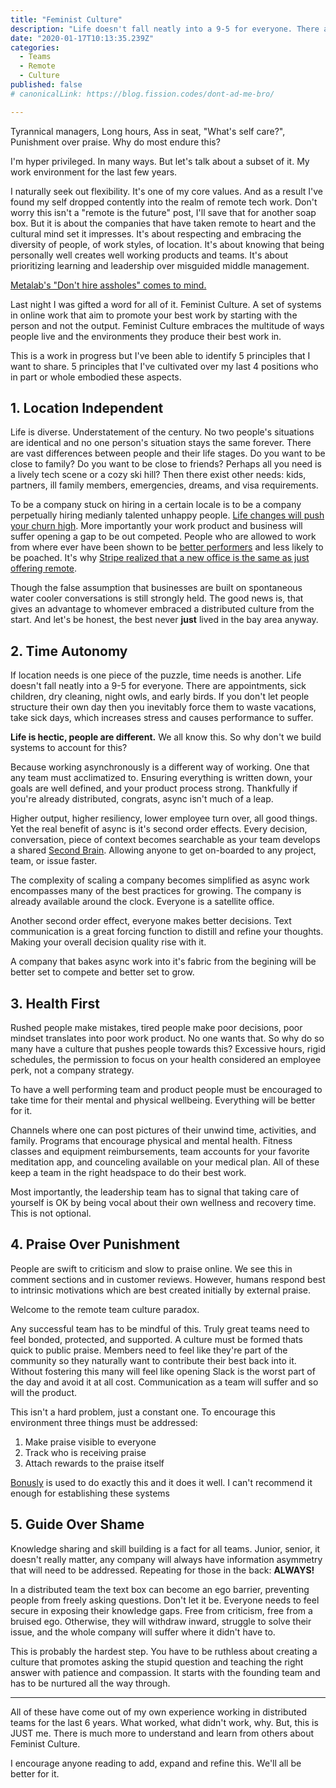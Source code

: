 ```yaml
---
title: "Feminist Culture"
description: "Life doesn't fall neatly into a 9-5 for everyone. There are appointments, sick children, dry cleaning, night owls and early birds. Life is hectic, people are different. We all know this. So why don't we build systems to account for this?"
date: "2020-01-17T10:13:35.239Z"
categories:
  - Teams
  - Remote
  - Culture
published: false
# canonicalLink: https://blog.fission.codes/dont-ad-me-bro/

---
```

Tyrannical managers, Long hours, Ass in seat, "What's self care?", Punishment over praise. Why do most endure this?

I'm hyper privileged. In many ways. But let's talk about a subset of it. My work environment for the last few years.

I naturally seek out flexibility. It's one of my core values. And as a result I've found my self dropped contently into the realm of remote tech work. Don't worry this isn't a "remote is the future" post, I'll save that for another soap box. But it is about the companies that have taken remote to heart and the cultural mind set it impresses. It's about respecting and embracing the diversity of people, of work styles, of location. It's about knowing that being personally well creates well working products and teams. It's about prioritizing learning and leadership over misguided middle management.

[Metalab's "Don't hire assholes" comes to mind.](https://hazelhq.com/blog/metalab-founder-no-asshole-policy/)

Last night I was gifted a word for all of it. Feminist Culture. A set of systems in online work that aim to promote your best work by starting with the person and not the output. Feminist Culture embraces the multitude of ways people live and the environments they produce their best work in.

This is a work in progress but I've been able to identify 5 principles that I want to share. 5 principles that I've cultivated over my last 4 positions who in part or whole embodied these aspects.

## 1. Location Independent

Life is diverse. Understatement of the century. No two people's situations are identical and no one person's situation stays the same forever. There are vast differences between people and their life stages. Do you want to be close to family? Do you want to be close to friends? Perhaps all you need is a lively tech scene or a cozy ski hill? Then there exist other needs: kids, partners, ill family members, emergencies, dreams, and visa requirements.

To be a company stuck on hiring in a certain locale is to be a company perpetually hiring medianly talented unhappy people. [Life changes will push your churn high](https://www.predictiveindex.com/blog/remote-work-improves-employee-productivity-happiness-retention/). More importantly your work product and business will suffer opening a gap to be out competed. People who are allowed to work from where ever have been shown to be [better performers](https://www.predictiveindex.com/blog/remote-work-improves-employee-productivity-happiness-retention/) and less likely to be poached. It's why [Stripe realized that a new office is the same as just offering remote](https://stripe.com/en-ca/blog/remote-hub).

Though the false assumption that businesses are built on spontaneous water cooler conversations is still strongly held. The good news is, that gives an advantage to whomever embraced a distributed culture from the start. And let's be honest, the best never **just** lived in the bay area anyway.

## 2. Time Autonomy

If location needs is one piece of the puzzle, time needs is another. Life doesn't fall neatly into a 9-5 for everyone. There are appointments, sick children, dry cleaning, night owls, and early birds. If you don't let people structure their own day then you inevitably force them to waste vacations, take sick days, which increases stress and causes performance to suffer.

**Life is hectic, people are different.** We all know this. So why don't we build systems to account for this?

Because working asynchronously is a different way of working. One that any team must acclimatized to. Ensuring everything is written down, your goals are well defined, and your product process strong. Thankfully if you're already distributed, congrats, async isn't much of a leap.

Higher output, higher resiliency, lower employee turn over, all good things. Yet the real benefit of async is it's second order effects. Every decision, conversation, piece of context becomes searchable as your team develops a shared [Second Brain](https://medium.com/swlh/how-i-use-my-second-brain-b5300d68e83a). Allowing anyone to get on-boarded to any project, team, or issue faster.

The complexity of scaling a company becomes simplified as async work encompasses many of the best practices for growing. The company is already available around the clock. Everyone is a satellite office.

Another second order effect, everyone makes better decisions. Text communication is a great forcing function to distill and refine your thoughts. Making your overall decision quality rise with it.

A company that bakes async work into it's fabric from the begining will be better set to compete and better set to grow.

## 3. Health First

Rushed people make mistakes, tired people make poor decisions, poor mindset translates into poor work product. No one wants that. So why do so many have a culture that pushes people towards this? Excessive hours, rigid schedules, the permission to focus on your health considered an employee perk, not a company strategy.

To have a well performing team and product people must be encouraged to take time for their mental and physical wellbeing. Everything will be better for it.

Channels where one can post pictures of their unwind time, activities, and family. Programs that encourage physical and mental health. Fitness classes and equipment reimbursements, team accounts for your favorite meditation app, and counceling available on your medical plan. All of these keep a team in the right headspace to do their best work.

Most importantly, the leadership team has to signal that taking care of yourself is OK by being vocal about their own wellness and recovery time. This is not optional.

## 4. Praise Over Punishment

 People are swift to criticism and slow to praise online. We see this in comment sections and in customer reviews. However, humans respond best to intrinsic motivations which are best created initially by external praise.

Welcome to the remote team culture paradox.

Any successful team has to be mindful of this. Truly great teams need to feel bonded, protected, and supported. A culture must be formed thats quick to public praise. Members need to feel like they're part of the community so they naturally want to contribute their best back into it. Without fostering this many will feel like opening Slack is the worst part of the day and avoid it at all cost. Communication as a team will suffer and so will the product.

This isn't a hard problem, just a constant one. To encourage this environment three things must be addressed:

1. Make praise visible to everyone
2. Track who is receiving praise
3. Attach rewards to the praise itself

[Bonusly](https://bonus.ly/) is used to do exactly this and it does it well. I can't recommend it enough for establishing these systems

## 5. Guide Over Shame

Knowledge sharing and skill building is a fact for all teams. Junior, senior, it doesn't really matter, any company will always have information asymmetry that will need to be addressed. Repeating for those in the back: **ALWAYS!**

In a distributed team the text box can become an ego barrier, preventing people from freely asking questions. Don't let it be. Everyone needs to feel secure in exposing their knowledge gaps. Free from criticism, free from a bruised ego. Otherwise, they will withdraw inward, struggle to solve their issue, and the whole company will suffer where it didn't have to.

This is probably the hardest step. You have to be ruthless about creating a culture that promotes asking the stupid question and teaching the right answer with patience and compassion. It starts with the founding team and has to be nurtured all the way through.

---

All of these have come out of my own experience working in distributed teams for the last 6 years. What worked, what didn't work, why. But, this is JUST me. There is much more to understand and learn from others about Feminist Culture.

I encourage anyone reading to add, expand and refine this. We'll all be better for it.